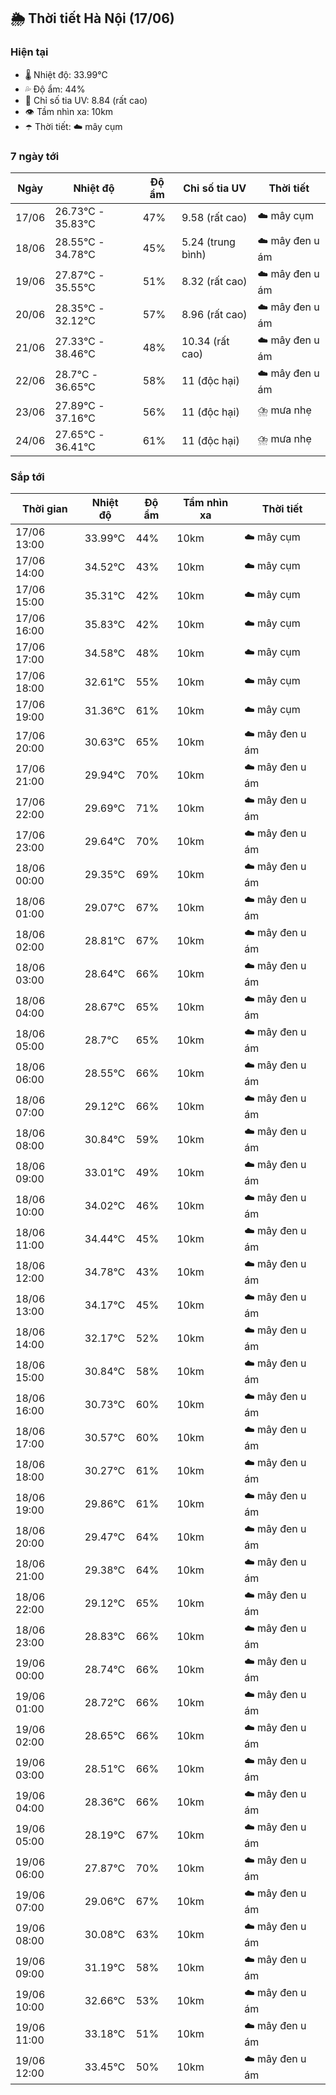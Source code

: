 ## 🌦️ Thời tiết Hà Nội (17/06)

### Hiện tại

- 🌡️ Nhiệt độ: 33.99℃
- 💦 Độ ẩm: 44%
- 🌟 Chỉ số tia UV: 8.84 (rất cao)
- 👁️ Tầm nhìn xa: 10km
- ☂️ Thời tiết: ☁️ mây cụm

### 7 ngày tới

| Ngày | Nhiệt độ | Độ ẩm | Chỉ số tia UV | Thời tiết |
| --- | --- | --- | --- | --- |
| 17/06 | 26.73℃ - 35.83℃ | 47% | 9.58 (rất cao) | ☁️ mây cụm |
| 18/06 | 28.55℃ - 34.78℃ | 45% | 5.24 (trung bình) | ☁️ mây đen u ám |
| 19/06 | 27.87℃ - 35.55℃ | 51% | 8.32 (rất cao) | ☁️ mây đen u ám |
| 20/06 | 28.35℃ - 32.12℃ | 57% | 8.96 (rất cao) | ☁️ mây đen u ám |
| 21/06 | 27.33℃ - 38.46℃ | 48% | 10.34 (rất cao) | ☁️ mây đen u ám |
| 22/06 | 28.7℃ - 36.65℃ | 58% | 11 (độc hại) | ☁️ mây đen u ám |
| 23/06 | 27.89℃ - 37.16℃ | 56% | 11 (độc hại) | ⛈️ mưa nhẹ |
| 24/06 | 27.65℃ - 36.41℃ | 61% | 11 (độc hại) | ⛈️ mưa nhẹ |

### Sắp tới

| Thời gian | Nhiệt độ | Độ ẩm | Tầm nhìn xa | Thời tiết |
| --- | --- | --- | --- | --- |
| 17/06 13:00 | 33.99℃ | 44% | 10km | ☁️ mây cụm |
| 17/06 14:00 | 34.52℃ | 43% | 10km | ☁️ mây cụm |
| 17/06 15:00 | 35.31℃ | 42% | 10km | ☁️ mây cụm |
| 17/06 16:00 | 35.83℃ | 42% | 10km | ☁️ mây cụm |
| 17/06 17:00 | 34.58℃ | 48% | 10km | ☁️ mây cụm |
| 17/06 18:00 | 32.61℃ | 55% | 10km | ☁️ mây cụm |
| 17/06 19:00 | 31.36℃ | 61% | 10km | ☁️ mây cụm |
| 17/06 20:00 | 30.63℃ | 65% | 10km | ☁️ mây đen u ám |
| 17/06 21:00 | 29.94℃ | 70% | 10km | ☁️ mây đen u ám |
| 17/06 22:00 | 29.69℃ | 71% | 10km | ☁️ mây đen u ám |
| 17/06 23:00 | 29.64℃ | 70% | 10km | ☁️ mây đen u ám |
| 18/06 00:00 | 29.35℃ | 69% | 10km | ☁️ mây đen u ám |
| 18/06 01:00 | 29.07℃ | 67% | 10km | ☁️ mây đen u ám |
| 18/06 02:00 | 28.81℃ | 67% | 10km | ☁️ mây đen u ám |
| 18/06 03:00 | 28.64℃ | 66% | 10km | ☁️ mây đen u ám |
| 18/06 04:00 | 28.67℃ | 65% | 10km | ☁️ mây đen u ám |
| 18/06 05:00 | 28.7℃ | 65% | 10km | ☁️ mây đen u ám |
| 18/06 06:00 | 28.55℃ | 66% | 10km | ☁️ mây đen u ám |
| 18/06 07:00 | 29.12℃ | 66% | 10km | ☁️ mây đen u ám |
| 18/06 08:00 | 30.84℃ | 59% | 10km | ☁️ mây đen u ám |
| 18/06 09:00 | 33.01℃ | 49% | 10km | ☁️ mây đen u ám |
| 18/06 10:00 | 34.02℃ | 46% | 10km | ☁️ mây đen u ám |
| 18/06 11:00 | 34.44℃ | 45% | 10km | ☁️ mây đen u ám |
| 18/06 12:00 | 34.78℃ | 43% | 10km | ☁️ mây đen u ám |
| 18/06 13:00 | 34.17℃ | 45% | 10km | ☁️ mây đen u ám |
| 18/06 14:00 | 32.17℃ | 52% | 10km | ☁️ mây đen u ám |
| 18/06 15:00 | 30.84℃ | 58% | 10km | ☁️ mây đen u ám |
| 18/06 16:00 | 30.73℃ | 60% | 10km | ☁️ mây đen u ám |
| 18/06 17:00 | 30.57℃ | 60% | 10km | ☁️ mây đen u ám |
| 18/06 18:00 | 30.27℃ | 61% | 10km | ☁️ mây đen u ám |
| 18/06 19:00 | 29.86℃ | 61% | 10km | ☁️ mây đen u ám |
| 18/06 20:00 | 29.47℃ | 64% | 10km | ☁️ mây đen u ám |
| 18/06 21:00 | 29.38℃ | 64% | 10km | ☁️ mây đen u ám |
| 18/06 22:00 | 29.12℃ | 65% | 10km | ☁️ mây đen u ám |
| 18/06 23:00 | 28.83℃ | 66% | 10km | ☁️ mây đen u ám |
| 19/06 00:00 | 28.74℃ | 66% | 10km | ☁️ mây đen u ám |
| 19/06 01:00 | 28.72℃ | 66% | 10km | ☁️ mây đen u ám |
| 19/06 02:00 | 28.65℃ | 66% | 10km | ☁️ mây đen u ám |
| 19/06 03:00 | 28.51℃ | 66% | 10km | ☁️ mây đen u ám |
| 19/06 04:00 | 28.36℃ | 66% | 10km | ☁️ mây đen u ám |
| 19/06 05:00 | 28.19℃ | 67% | 10km | ☁️ mây đen u ám |
| 19/06 06:00 | 27.87℃ | 70% | 10km | ☁️ mây đen u ám |
| 19/06 07:00 | 29.06℃ | 67% | 10km | ☁️ mây đen u ám |
| 19/06 08:00 | 30.08℃ | 63% | 10km | ☁️ mây đen u ám |
| 19/06 09:00 | 31.19℃ | 58% | 10km | ☁️ mây đen u ám |
| 19/06 10:00 | 32.66℃ | 53% | 10km | ☁️ mây đen u ám |
| 19/06 11:00 | 33.18℃ | 51% | 10km | ☁️ mây đen u ám |
| 19/06 12:00 | 33.45℃ | 50% | 10km | ☁️ mây đen u ám |

